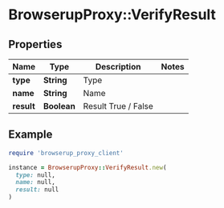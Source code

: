 # BrowserupProxy::VerifyResult

## Properties

| Name | Type | Description | Notes |
| ---- | ---- | ----------- | ----- |
| **type** | **String** | Type |  |
| **name** | **String** | Name |  |
| **result** | **Boolean** | Result True / False |  |

## Example

```ruby
require 'browserup_proxy_client'

instance = BrowserupProxy::VerifyResult.new(
  type: null,
  name: null,
  result: null
)
```

